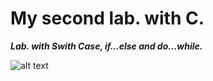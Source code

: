 # My second lab. with C.
***Lab. with Swith Case, if...else and do...while.***

![alt text](https://i.ytimg.com/vi/omlJjNMzr6E/maxresdefault.jpg)
